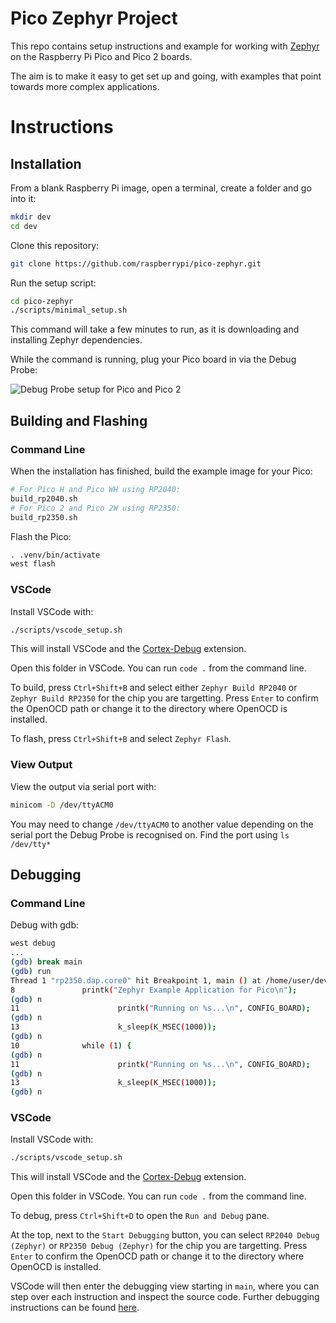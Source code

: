 # Pico Zephyr Project

This repo contains setup instructions and example for working with [Zephyr](https://zephyrproject.org/) on the Raspberry Pi Pico and Pico 2 boards.

The aim is to make it easy to get set up and going, with examples that point towards more complex applications.

# Instructions

## Installation

From a blank Raspberry Pi image, open a terminal, create a folder and go into it:

```bash
mkdir dev
cd dev
```

Clone this repository:

```bash
git clone https://github.com/raspberrypi/pico-zephyr.git
```

Run the setup script:

```bash
cd pico-zephyr
./scripts/minimal_setup.sh
```

This command will take a few minutes to run, as it is downloading and installing Zephyr dependencies.

While the command is running, plug your Pico board in via the Debug Probe:

![Debug Probe setup for Pico and Pico 2](https://www.raspberrypi.com/documentation/microcontrollers/images/labelled-wiring.jpg)

## Building and Flashing

### Command Line

When the installation has finished, build the example image for your Pico:

```bash
# For Pico H and Pico WH using RP2040:
build_rp2040.sh
# For Pico 2 and Pico 2W using RP2350:
build_rp2350.sh
```

Flash the Pico:
```bash
. .venv/bin/activate
west flash
```

### VSCode

Install VSCode with:

```bash
./scripts/vscode_setup.sh
```

This will install VSCode and the [Cortex-Debug](https://marketplace.visualstudio.com/items?itemName=marus25.cortex-debug) extension.

Open this folder in VSCode. You can run `code .` from the command line.

To build, press `Ctrl+Shift+B` and select either `Zephyr Build RP2040` or `Zephyr Build RP2350` for the chip you are targetting.
Press `Enter` to confirm the OpenOCD path or change it to the directory where OpenOCD is installed.

To flash, press `Ctrl+Shift+B` and select `Zephyr Flash`.

### View Output

View the output via serial port with:

```bash
minicom -D /dev/ttyACM0
```

You may need to change `/dev/ttyACM0` to another value depending on the serial port the Debug Probe is recognised on.
Find the port using `ls /dev/tty*`

## Debugging

### Command Line

Debug with gdb:
```bash
west debug
...
(gdb) break main
(gdb) run
Thread 1 "rp2350.dap.core0" hit Breakpoint 1, main () at /home/user/dev/pico-zephyr/app/src/main.c:8
8               printk("Zephyr Example Application for Pico\n");
(gdb) n
11                      printk("Running on %s...\n", CONFIG_BOARD);
(gdb) n
13                      k_sleep(K_MSEC(1000));
(gdb) n
10              while (1) {
(gdb) n
11                      printk("Running on %s...\n", CONFIG_BOARD);
(gdb) n
13                      k_sleep(K_MSEC(1000));
(gdb) n
```

### VSCode

Install VSCode with:

```bash
./scripts/vscode_setup.sh
```

This will install VSCode and the [Cortex-Debug](https://marketplace.visualstudio.com/items?itemName=marus25.cortex-debug) extension.

Open this folder in VSCode. You can run `code .` from the command line.

To debug, press `Ctrl+Shift+D` to open the `Run and Debug` pane.

At the top, next to the `Start Debugging` button, you can select `RP2040 Debug (Zephyr)` or `RP2350 Debug (Zephyr)`  for the chip you are targetting.
Press `Enter` to confirm the OpenOCD path or change it to the directory where OpenOCD is installed.

VSCode will then enter the debugging view starting in `main`, where you can step over each instruction and inspect the source code.
Further debugging instructions can be found [here](https://code.visualstudio.com/docs/debugtest/debugging#_debug-actions).